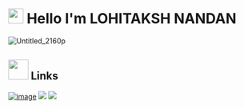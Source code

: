 # <img src="https://raw.githubusercontent.com/MartinHeinz/MartinHeinz/master/wave.gif" width="30px"> Hello I'm LOHITAKSH NANDAN


![Untitled_2160p](https://user-images.githubusercontent.com/94240494/157072753-5faea44f-60a3-4f09-9df2-e645c2225a07.gif)

## <img height="40" src="https://user-images.githubusercontent.com/94240494/157852207-87f67262-2e38-49d2-ab72-8fcd3eb6cfe4.png"/> Links
[![image](https://img.shields.io/badge/Twitter-1DA1F2?style=for-the-badge&logo=twitter&logoColor=white)](https://twitter.com/NandanLohitaksh) [![](https://img.shields.io/badge/Instagram-E4405F?style=for-the-badge&logo=instagram&logoColor=white)](https://instagram.com/lohitakshnandan) [![](https://img.shields.io/badge/LinkedIn-0077B5?style=for-the-badge&logo=linkedin&logoColor=white)](https://www.linkedin.com/in/lohitakshnandan)
